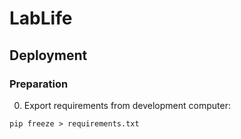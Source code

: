 # LabLife
## Deployment
### Preparation
0. Export requirements from development computer:
```
pip freeze > requirements.txt
```